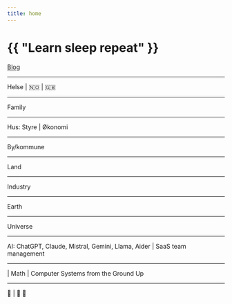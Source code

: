 ```yaml
---
title: home
---
```

# {{ "Learn sleep repeat" }}

[Blog](/pages/blog.html)

---

Helse
 | 
🇳🇴
 | 
🇬🇧

---

Family

---

Hus: Styre
 | 
Økonomi

---

By/kommune

---

Land

---

Industry

---

Earth

---

Universe

---

AI: ChatGPT, Claude, Mistral, Gemini, Llama, Aider
 | 
SaaS team management

---

 | 
Math
 | 
Computer Systems from the Ground Up

---

🎸
 | 
🎵 🎹

